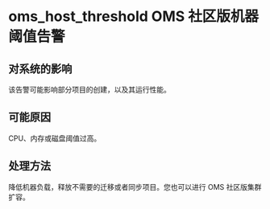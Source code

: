 # oms_host_threshold OMS 社区版机器阈值告警

## 对系统的影响

该告警可能影响部分项目的创建，以及其运行性能。

## 可能原因

CPU、内存或磁盘阈值过高。

## 处理方法

降低机器负载，释放不需要的迁移或者同步项目。您也可以进行 OMS 社区版集群扩容。

